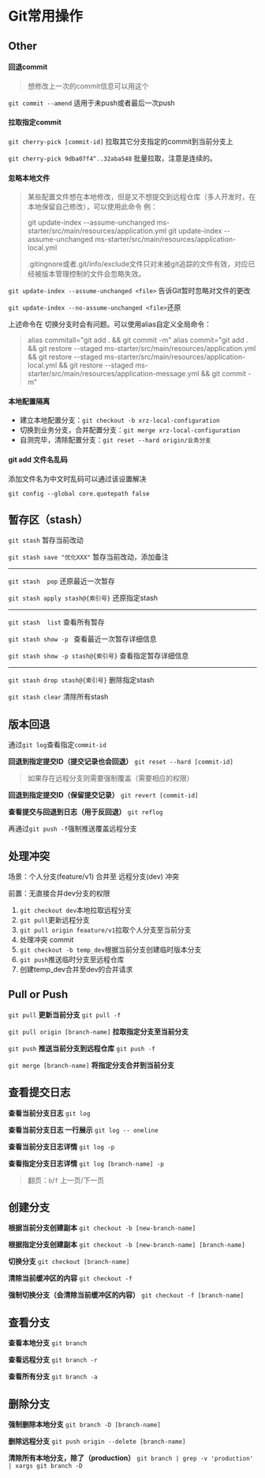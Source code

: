 # Git常用操作

## Other

#### 回退commit

> 想修改上一次的commit信息可以用这个

`git commit --amend` 适用于未push或者最后一次push

#### 拉取指定commit

`git cherry-pick [commit-id]` 拉取其它分支指定的commit到当前分支上

`git cherry-pick 9dba07f4^..32aba548` 批量拉取，注意是连续的。

#### 忽略本地文件

> 某些配置文件想在本地修改，但是又不想提交到远程仓库（多人开发时，在本地保留自己修改），可以使用此命令
> 例：
>
> git update-index --assume-unchanged ms-starter/src/main/resources/application.yml
> git update-index --assume-unchanged ms-starter/src/main/resources/application-local.yml
>
>.gitingnore或者.git/info/exclude文件只对未被git追踪的文件有效，对应已经被版本管理控制的文件会忽略失效。

`git update-index --assume-unchanged <file>`  告诉Git暂时忽略对文件的更改

`git update-index --no-assume-unchanged <file>`还原

上述命令在 切换分支时会有问题。可以使用alias自定义全局命令：

>alias commitall="git add . && git commit -m"
>alias commit="git add . &&
>git restore --staged ms-starter/src/main/resources/application.yml &&
>git restore --staged ms-starter/src/main/resources/application-local.yml &&
>git restore --staged ms-starter/src/main/resources/application-message.yml &&
>git commit -m"

#### 本地配置隔离

- 建立本地配置分支：`git checkout -b xrz-local-configuration`
- 切换到业务分支，合并配置分支：`git merge xrz-local-configuration`
- 自测完毕，清除配置分支：`git reset --hard origin/业务分支`

#### git add 文件名乱码

添加文件名为中文时乱码可以通过该设置解决

`git config --global core.quotepath false` 

## 暂存区（stash）

`git stash` 暂存当前改动

`git stash save "优化XXX"` 暂存当前改动，添加备注

---

`git stash  pop` 还原最近一次暂存

`git stash apply stash@{索引号}` 还原指定stash

---

`git stash  list` 查看所有暂存

`git stash show -p ` 查看最近一次暂存详细信息

`git stash show -p stash@{索引号}` 查看指定暂存详细信息

---

`git stash drop stash@{索引号}` 删除指定stash

`git stash clear` 清除所有stash

## 版本回退

通过`git log`查看指定`commit-id`

**回退到指定提交ID（提交记录也会回退）**	`git reset --hard [commit-id]`

> 如果存在远程分支则需要强制覆盖（需要相应的权限）

**回退到指定提交ID（保留提交记录）**	`git revert [commit-id]`

**查看提交与回退到日志（用于反回退）**	`git reflog`

再通过`git push -f`强制推送覆盖远程分支

## 处理冲突

场景：个人分支(feature/v1) 合并至 远程分支(dev) 冲突

前置：无直接合并dev分支的权限

1. `git checkout dev`本地拉取远程分支
2. `git pull`更新远程分支
3. `git pull origin feaature/v1`拉取个人分支至当前分支
4. 处理冲突 commit
5. `git checkout -b temp_dev`根据当前分支创建临时版本分支
6. `git push`推送临时分支至远程仓库
7. 创建temp_dev合并至dev的合并请求

## Pull or Push

`git pull`	**更新当前分支**
`git pull -f`

`git pull origin [branch-name]`	**拉取指定分支至当前分支**

`git push` **推送当前分支到远程仓库**
`git push -f`

`git merge [branch-name]`	**将指定分支合并到当前分支**

## 查看提交日志

**查看当前分支日志**	`git log`

**查看当前分支日志 一行展示**	`git log -- oneline`

**查看当前分支日志详情**	`git log -p`

**查看指定分支日志详情** `git log [branch-name] -p`

> 翻页：`b`/`f`     上一页/下一页

## 创建分支

**根据当前分支创建副本**	`git checkout -b [new-branch-name]`

**根据指定分支创建副本**	`git checkout -b [new-branch-name] [branch-name]`

**切换分支**	`git checkout [branch-name]`

**清除当前缓冲区的内容**	`git checkout -f`

**强制切换分支（会清除当前缓冲区的内容）**	`git checkout -f [branch-name]`

## 查看分支

**查看本地分支**	`git branch`

**查看远程分支**	`git branch -r`

**查看所有分支**	`git branch -a`

## 删除分支

**强制删除本地分支**	`git branch -D [branch-name]`

**删除远程分支**	`git push origin --delete [branch-name]`

**清除所有本地分支，除了（production）**	`git branch | grep -v 'production' | xargs git branch -D`